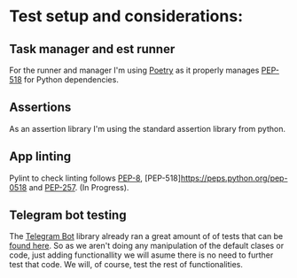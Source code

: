 # Test setup and considerations:

## Task manager and est runner
For the runner and manager I'm using [Poetry](https://python-poetry.org/) as it properly manages [PEP-518](https://peps.python.org/pep-0518) for Python dependencies.

## Assertions 

As an assertion library I'm using the standard assertion library from python.

## App linting 

Pylint to check linting follows [PEP-8](https://peps.python.org/pep-0008/), [PEP-518]https://peps.python.org/pep-0518 and [PEP-257](https://peps.python.org/pep-0257/). (In Progress).

## Telegram bot testing

The [Telegram Bot](https://docs.python-telegram-bot.org/en/v20.6/testing.html) library already ran a great amount of of tests that can be [found here](https://github.com/python-telegram-bot/python-telegram-bot/tree/master/tests). So as we aren't doing any manipulation of the default clases or code, just adding functionallity we will asume there is no need to further test that code. We will, of course, test the rest of functionalities.